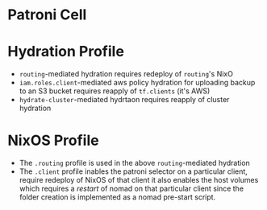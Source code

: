 # Patroni Cell

# Hydration Profile

- `routing`-mediated hydration requires redeploy of `routing`'s NixO
- `iam.roles.client`-mediated aws policy hydration for uploading backup to an S3 bucket
  requires reapply of `tf.clients` (it's AWS)
- `hydrate-cluster`-mediated hydrtaon requires reapply of cluster hydration

# NixOS Profile

- The `.routing` profile is used in the above `routing`-mediated hydration
- The `.client` profile inables the patroni selector on a particular client,
  require redeploy of NixOS of that client it also enables the host
  volumes which requires a _restart_ of nomad on that particular client since
  the folder creation is implemented as a nomad pre-start script.
